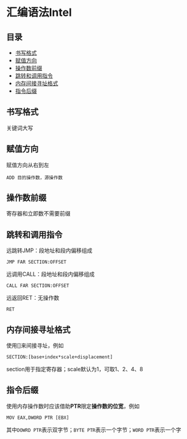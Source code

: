 # 汇编语法Intel

## 目录

-   [书写格式](#书写格式)
-   [赋值方向](#赋值方向)
-   [操作数前缀](#操作数前缀)
-   [跳转和调用指令](#跳转和调用指令)
-   [内存间接寻址格式](#内存间接寻址格式)
-   [指令后缀](#指令后缀)

## 书写格式

关键词大写

## 赋值方向

赋值方向从右到左

```纯文本
ADD 目的操作数，源操作数
```

## 操作数前缀

寄存器和立即数不需要前缀

## 跳转和调用指令

远跳转JMP：段地址和段内偏移组成

```纯文本
JMP FAR SECTION:OFFSET
```

远调用CALL：段地址和段内偏移组成

```纯文本
CALL FAR SECTION:OFFSET
```

远返回RET：无操作数

```纯文本
RET
```

## 内存间接寻址格式

使用\[]来间接寻址，例如

```6502&#x20;assembly
SECTION:[base+index*scale+displacement]
```

section用于指定寄存器；scale默认为1，可取1、2、4、8

## 指令后缀

使用内存操作数时应该借助**PTR**限定**操作数的位宽**，例如

```纯文本
MOV EAX,DWORD PTR [EBX]
```

其中`DOWRD PTR`表示双字节；`BYTE PTR`表示一个字节；`WORD PTR`表示一个字
